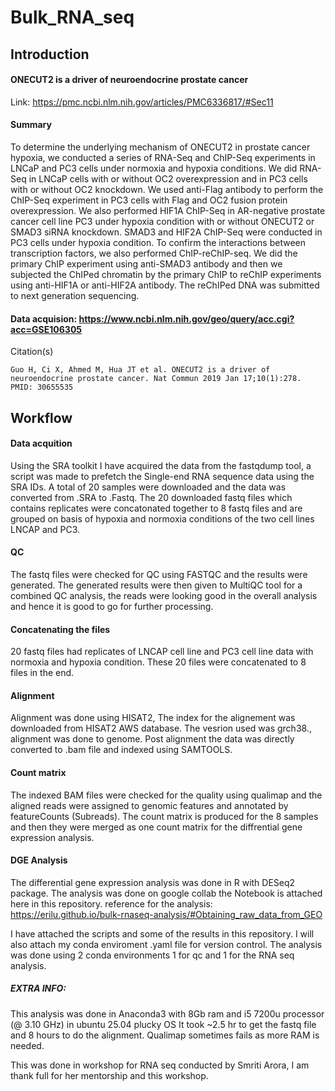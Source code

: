 # Bulk_RNA_seq
## Introduction
#### ONECUT2 is a driver of neuroendocrine prostate cancer

Link: https://pmc.ncbi.nlm.nih.gov/articles/PMC6336817/#Sec11

#### Summary
To determine the underlying mechanism of ONECUT2 in prostate cancer hypoxia, we conducted a series of RNA-Seq and ChIP-Seq experiments in LNCaP and PC3 cells under normoxia and hypoxia conditions. We did RNA-Seq in LNCaP cells with or without OC2 overexpression and in PC3 cells with or without OC2 knockdown. We used anti-Flag antibody to perform the ChIP-Seq experiment in PC3 cells with Flag and OC2 fusion protein overexpression. We also performed HIF1A ChIP-Seq in AR-negative prostate cancer cell line PC3 under hypoxia condition with or without ONECUT2 or SMAD3 siRNA knockdown. SMAD3 and HIF2A ChIP-Seq were conducted in PC3 cells under hypoxia condition. To confirm the interactions between transcription factors, we also performed ChIP-reChIP-seq. We did the primary ChIP experiment using anti-SMAD3 antibody and then we subjected the ChIPed chromatin by the primary ChIP to reChIP experiments using anti-HIF1A or anti-HIF2A antibody. The reChIPed DNA was submitted to next generation sequencing.

#### Data acquision: https://www.ncbi.nlm.nih.gov/geo/query/acc.cgi?acc=GSE106305

Citation(s) 	

    Guo H, Ci X, Ahmed M, Hua JT et al. ONECUT2 is a driver of neuroendocrine prostate cancer. Nat Commun 2019 Jan 17;10(1):278. PMID: 30655535

## Workflow
#### Data acquition
Using the SRA toolkit I have acquired the data from the fastqdump tool, a script was made to prefetch the Single-end RNA sequence data using the SRA IDs. A total of 20 samples were downloaded and the data was converted from .SRA to .Fastq. The 20 downloaded fastq files which contains replicates were concatonated together to 8 fastq files and are grouped on basis of hypoxia and normoxia conditions of the two cell lines LNCAP and PC3.

#### QC 
The fastq files were checked for QC using FASTQC and the results were generated. The generated results were then given to MultiQC tool for a combined QC analysis, the reads were looking good in the overall analysis and hence it is good to go for further processing.

#### Concatenating the files
20 fastq files had replicates of LNCAP cell line and PC3 cell line data with normoxia and hypoxia condition. These 20 files were concatenated to 8 files in the end.

#### Alignment
Alignment was done using HISAT2, The index for the alignement was downloaded from HISAT2 AWS database. The vesrion used was grch38., alignment was done to genome. Post alignment the data was directly converted to .bam file and indexed using SAMTOOLS.

#### Count matrix
The indexed BAM files were checked for the quality using qualimap and the aligned reads were assigned to genomic features and annotated by featureCounts (Subreads). The count matrix is produced for the 8 samples and then they were merged as one count matrix for the diffrential gene expression analysis.

#### DGE Analysis
The differential gene expression analysis was done in R with DESeq2 package. The analysis was done on google collab the Notebook is attached here in this repository. 
reference for the analysis: https://erilu.github.io/bulk-rnaseq-analysis/#Obtaining_raw_data_from_GEO

I have attached the scripts and some of the results in this repository. I will also attach my conda enviroment .yaml file for version control. The analysis was done using 2 conda environments 1 for qc and 1 for the RNA seq analysis. 

##### EXTRA INFO:
This analysis was done in Anaconda3 with 8Gb ram and i5 7200u processor (@ 3.10 GHz) in ubuntu 25.04 plucky OS 
It took ~2.5 hr to get the fastq file and 8 hours to do the alignment. Qualimap sometimes fails as more RAM is needed. 


This was done in workshop for RNA seq conducted by Smriti Arora, I am thank full for her mentorship and this workshop.  
